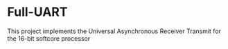 # Full-UART
This project implements the Universal Asynchronous Receiver Transmit for the 16-bit softcore processor
